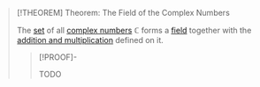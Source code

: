 >[!THEOREM] Theorem: The Field of the Complex Numbers
>
>The [set](../../../Set%20Theory/Set.md) of all [complex numbers](Complex%20Number.md) $\mathbb{C}$ forms a [field](../Field.md) together with the [addition and multiplication](Arithmetic%20with%20Complex%20Numbers.md) defined on it.
>
>>[!PROOF]-
>>
>>TODO
>>
>